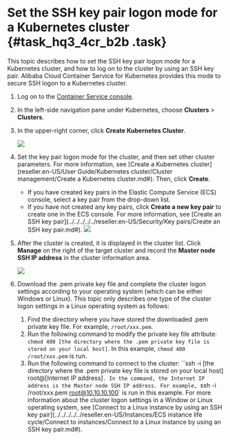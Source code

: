 # Set the SSH key pair logon mode for a Kubernetes cluster {#task_hq3_4cr_b2b .task}

This topic describes how to set the SSH key pair logon mode for a Kubernetes cluster, and how to log on to the cluster by using an SSH key pair. Alibaba Cloud Container Service for Kubernetes provides this mode to secure SSH logon to a Kubernetes cluster.

1.  Log on to the [Container Service console](https://partners-intl.console.aliyun.com/#/cs). 
2.  In the left-side navigation pane under Kubernetes, choose **Clusters** \> **Clusters**. 
3.  In the upper-right corner, click **Create Kubernetes Cluster**. 

    ![](http://static-aliyun-doc.oss-cn-hangzhou.aliyuncs.com/assets/img/16643/155185558710882_en-US.png)

4.  Set the key pair logon mode for the cluster, and then set other cluster parameters. For more information, see [Create a Kubernetes cluster](reseller.en-US/User Guide/Kubernetes cluster/Cluster management/Create a Kubernetes cluster.md#). Then, click **Create**. 

    -   If you have created key pairs in the Elastic Compute Service \(ECS\) console, select a key pair from the drop-down list.
    -   If you have not created any key pairs, click **Create a new key pair** to create one in the ECS console. For more information, see [Create an SSH key pair](../../../../../reseller.en-US/Security/Key pairs/Create an SSH key pair.md#).
    ![](http://static-aliyun-doc.oss-cn-hangzhou.aliyuncs.com/assets/img/16643/155185558710883_en-US.png)

5.  After the cluster is created, it is displayed in the cluster list. Click **Manage** on the right of the target cluster and record the **Master node SSH IP address** in the cluster information area. 

    ![](http://static-aliyun-doc.oss-cn-hangzhou.aliyuncs.com/assets/img/16643/155185558810889_en-US.png) 

6.  Download the .pem private key file and complete the cluster logon settings according to your operating system \(which can be either Windows or Linux\). This topic only describes one type of the cluster logon settings in a Linux operating system as follows: 

    1.  Find the directory where you have stored the downloaded .pem private key file. For example, `/root/xxx.pem`. 
    2.  Run the following command to modify the private key file attribute: `chmod 400 [the directory where the .pem private key file is stored on your local host]`. In this example, `chmod 400 /root/xxx.pem` is run. 
    3.  Run the following command to connect to the cluster: ``ssh -i [the directory where the .pem private key file is stored on your local host] root@[Internet IP address]`. In the command, the Internet IP address is the Master node SSH IP address. For example, `ssh -i /root/xxx.pem root@10.10.10.100` is run in this example. 
    For more information about the cluster logon settings in a Window or Linux operating system, see [Connect to a Linux instance by using an SSH key pair](../../../../../reseller.en-US/Instances/ECS instance life cycle/Connect to instances/Connect to a Linux instance by using an SSH key pair.md#).


